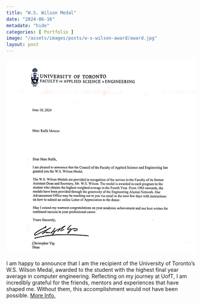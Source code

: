 ```yaml
---
title: "W.S. Wilson Medal"
date: "2024-06-16"
metadate: "hide"
categories: [ Portfolio ]
image: "/assets/images/posts/w-s-wilson-award/award.jpg"
layout: post
---
```


![](/assets/images/posts/w-s-wilson-award/award.jpg?w=1004)

I am happy to announce that I am the recipient of the University of Toronto’s W.S. Wilson Medal, awarded to the student with the highest final year average in computer engineering. Reflecting on my journey at UofT, I am incredibly grateful for the friends, mentors and experiences that have shaped me. Without them, this accomplishment would not have been possible. [More Info.](https://undergrad.engineering.utoronto.ca/news/award-winners-2023-2024/)
